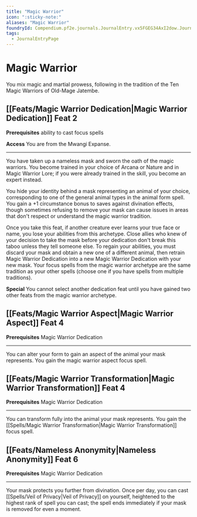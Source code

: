 ```yaml
---
title: "Magic Warrior"
icon: ":sticky-note:"
aliases: "Magic Warrior"
foundryId: Compendium.pf2e.journals.JournalEntry.vx5FGEG34AxI2dow.JournalEntryPage.zxY04QNfB90gjLoh
tags:
  - JournalEntryPage
---
```


# Magic Warrior
You mix magic and martial prowess, following in the tradition of the Ten Magic Warriors of Old-Mage Jatembe.

## [[Feats/Magic Warrior Dedication|Magic Warrior Dedication]] Feat 2

**Prerequisites** ability to cast focus spells

**Access** You are from the Mwangi Expanse.

* * *

You have taken up a nameless mask and sworn the oath of the magic warriors. You become trained in your choice of Arcana or Nature and in Magic Warrior Lore; if you were already trained in the skill, you become an expert instead.

You hide your identity behind a mask representing an animal of your choice, corresponding to one of the general animal types in the animal form spell. You gain a +1 circumstance bonus to saves against divination effects, though sometimes refusing to remove your mask can cause issues in areas that don't respect or understand the magic warrior tradition.

Once you take this feat, if another creature ever learns your true face or name, you lose your abilities from this archetype. Close allies who knew of your decision to take the mask before your dedication don't break this taboo unless they tell someone else. To regain your abilities, you must discard your mask and obtain a new one of a different animal, then retrain Magic Warrior Dedication into a new Magic Warrior Dedication with your new mask. Your focus spells from the magic warrior archetype are the same tradition as your other spells (choose one if you have spells from multiple traditions).

**Special** You cannot select another dedication feat until you have gained two other feats from the magic warrior archetype.

## [[Feats/Magic Warrior Aspect|Magic Warrior Aspect]] Feat 4

**Prerequisites** Magic Warrior Dedication

* * *

You can alter your form to gain an aspect of the animal your mask represents. You gain the magic warrior aspect focus spell.

## [[Feats/Magic Warrior Transformation|Magic Warrior Transformation]] Feat 4

**Prerequisites** Magic Warrior Dedication

* * *

You can transform fully into the animal your mask represents. You gain the [[Spells/Magic Warrior Transformation|Magic Warrior Transformation]] focus spell.

## [[Feats/Nameless Anonymity|Nameless Anonymity]] Feat 6

**Prerequisites** Magic Warrior Dedication

* * *

Your mask protects you further from divination. Once per day, you can cast [[Spells/Veil of Privacy|Veil of Privacy]] on yourself, heightened to the highest rank of spell you can cast; the spell ends immediately if your mask is removed for even a moment.